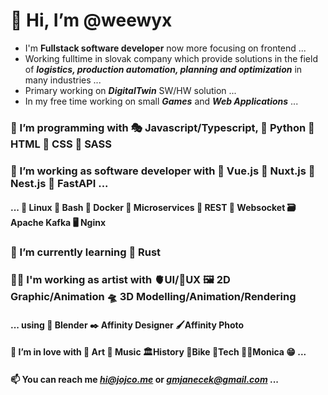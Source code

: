 # 👋 Hi, I’m @weewyx
- I'm **Fullstack software developer** now more focusing on frontend ...
- Working fulltime in slovak company which provide solutions in the field of ***logistics, production automation, planning and optimization*** in many industries ...
- Primary working on ***DigitalTwin*** SW/HW solution ...
- In my free time working on small ***Games*** and ***Web Applications*** ...

### 👀 I’m programming with 🎭 Javascript/Typescript, 🐍 Python 🦴 HTML 💄 CSS 🫦 SASS
### 🚀 I’m working as software developer with 🐲 Vue.js 🦚 Nuxt.js 🐯 Nest.js 🐉 FastAPI ...
#### ... 🐧 Linux 🐚 Bash 🐳 Docker 🦠 Microservices 📑 REST 🔌 Websocket 🗃️ Apache Kafka 🖥️ Nginx 

### 🌱 I’m currently learning 🦀 Rust

### 🧑‍🎨 I'm working as artist with 🫀UI/🧠UX 🖼️ 2D Graphic/Animation 🛸 3D Modelling/Animation/Rendering
#### ... using 🦿 Blender ✒️ Affinity Designer 🖌️Affinity Photo

#### 💞️ I’m in love with 🧑‍ Art 🎹 Music 🏛️History 🚵‍Bike 🤖Tech 👩‍🚀Monica 😁 ...

#### 📫 You can reach me *hi@jojco.me* or *gmjanecek@gmail.com* ...

<!---
weewyx/weewyx is a ✨ special ✨ repository because its `README.md` (this file) appears on your GitHub profile.
You can click the Preview link to take a look at your changes.
--->
